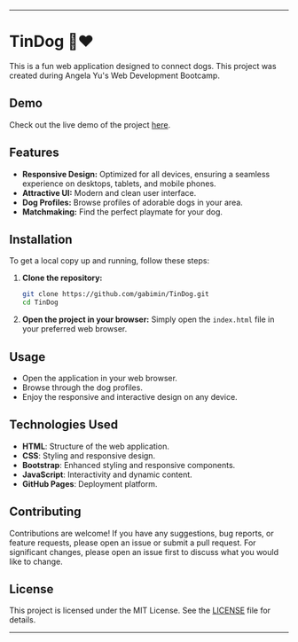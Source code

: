 
---

# TinDog 🐶❤️

This is a fun web application designed to connect dogs. This project was created during Angela Yu's Web Development Bootcamp.


## Demo

Check out the live demo of the project [here](https://gabimin.github.io/TinDog/).

## Features

- **Responsive Design:** Optimized for all devices, ensuring a seamless experience on desktops, tablets, and mobile phones.
- **Attractive UI:** Modern and clean user interface.
- **Dog Profiles:** Browse profiles of adorable dogs in your area.
- **Matchmaking:** Find the perfect playmate for your dog.

## Installation

To get a local copy up and running, follow these steps:

1. **Clone the repository:**
   ```bash
   git clone https://github.com/gabimin/TinDog.git
   cd TinDog
   ```

2. **Open the project in your browser:**
   Simply open the `index.html` file in your preferred web browser.

## Usage

- Open the application in your web browser.
- Browse through the dog profiles.
- Enjoy the responsive and interactive design on any device.

## Technologies Used

- **HTML**: Structure of the web application.
- **CSS**: Styling and responsive design.
- **Bootstrap**: Enhanced styling and responsive components.
- **JavaScript**: Interactivity and dynamic content.
- **GitHub Pages**: Deployment platform.

## Contributing

Contributions are welcome! If you have any suggestions, bug reports, or feature requests, please open an issue or submit a pull request. For significant changes, please open an issue first to discuss what you would like to change.

## License

This project is licensed under the MIT License. See the [LICENSE](LICENSE) file for details.

---
